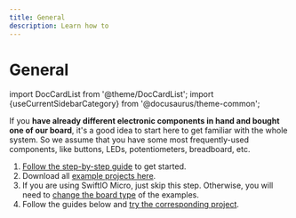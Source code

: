 ```yaml
---
title: General
description: Learn how to
---
```


# General

import DocCardList from '@theme/DocCardList';
import {useCurrentSidebarCategory} from '@docusaurus/theme-common';

If you **have already different electronic components in hand and bought one of our board**, it's a good idea to start here to get familiar with the whole system. So we assume that you have some most frequently-used components, like buttons, LEDs, potentiometers, breadboard, etc. 



1. [Follow the step-by-step guide](../../overview/getting-started/overview.mdx) to get started.
2. Download all [example projects here](https://github.com/madmachineio/MadExamples). 
3. If you are using SwiftIO Micro, just skip this step. Otherwise, you will need to [change the board type](../../../overview/advanced/change-board) of the examples.
4. Follow the guides below and [try the corresponding project](../../../overview/advanced/run-example).



<DocCardList items={useCurrentSidebarCategory().items}/>